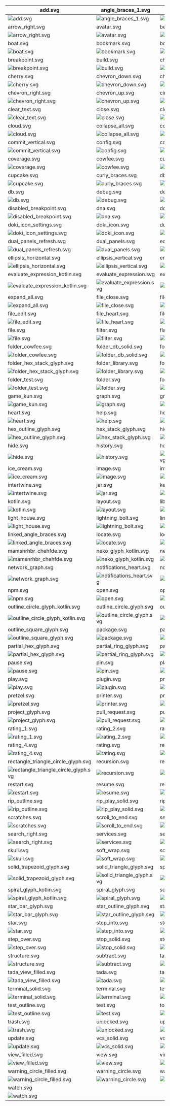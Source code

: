 | add.svg                                                                                      | angle_braces_1.svg                                                     | angle_braces.svg                                                                   |
| -------------------------------------------------------------------------------------------- | ---------------------------------------------------------------------- | ---------------------------------------------------------------------------------- |
| ![add.svg](./icons/exported/add.svg)                                                         | ![angle_braces_1.svg](./icons/exported/angle_braces_1.svg)             | ![angle_braces.svg](./icons/exported/angle_braces.svg)                             |
| arrow_right.svg                                                                              | avatar.svg                                                             | bean.svg                                                                           |
| ![arrow_right.svg](./icons/exported/arrow_right.svg)                                         | ![avatar.svg](./icons/exported/avatar.svg)                             | ![bean.svg](./icons/exported/bean.svg)                                             |
| boat.svg                                                                                     | bookmark.svg                                                           | bow.svg                                                                            |
| ![boat.svg](./icons/exported/boat.svg)                                                       | ![bookmark.svg](./icons/exported/bookmark.svg)                         | ![bow.svg](./icons/exported/bow.svg)                                               |
| breakpoint.svg                                                                               | build.svg                                                              | check.svg                                                                          |
| ![breakpoint.svg](./icons/exported/breakpoint.svg)                                           | ![build.svg](./icons/exported/build.svg)                               | ![check.svg](./icons/exported/check.svg)                                           |
| cherry.svg                                                                                   | chevron_down.svg                                                       | chevron_left.svg                                                                   |
| ![cherry.svg](./icons/exported/cherry.svg)                                                   | ![chevron_down.svg](./icons/exported/chevron_down.svg)                 | ![chevron_left.svg](./icons/exported/chevron_left.svg)                             |
| chevron_right.svg                                                                            | chevron_up.svg                                                         | circle.svg                                                                         |
| ![chevron_right.svg](./icons/exported/chevron_right.svg)                                     | ![chevron_up.svg](./icons/exported/chevron_up.svg)                     | ![circle.svg](./icons/exported/circle.svg)                                         |
| clear_text.svg                                                                               | close.svg                                                              | cloud_outline.svg                                                                  |
| ![clear_text.svg](./icons/exported/clear_text.svg)                                           | ![close.svg](./icons/exported/close.svg)                               | ![cloud_outline.svg](./icons/exported/cloud_outline.svg)                           |
| cloud.svg                                                                                    | collapse_all.svg                                                       | commit_horizontal.svg                                                              |
| ![cloud.svg](./icons/exported/cloud.svg)                                                     | ![collapse_all.svg](./icons/exported/collapse_all.svg)                 | ![commit_horizontal.svg](./icons/exported/commit_horizontal.svg)                   |
| commit_vertical.svg                                                                          | config.svg                                                             | copy.svg                                                                           |
| ![commit_vertical.svg](./icons/exported/commit_vertical.svg)                                 | ![config.svg](./icons/exported/config.svg)                             | ![copy.svg](./icons/exported/copy.svg)                                             |
| coverage.svg                                                                                 | cowfee.svg                                                             | cupcake_refresh.svg                                                                |
| ![coverage.svg](./icons/exported/coverage.svg)                                               | ![cowfee.svg](./icons/exported/cowfee.svg)                             | ![cupcake_refresh.svg](./icons/oneOffs/cupcake_refresh.svg)                        |
| cupcake.svg                                                                                  | curly_braces.svg                                                       | db_solid.svg                                                                       |
| ![cupcake.svg](./icons/exported/cupcake.svg)                                                 | ![curly_braces.svg](./icons/exported/curly_braces.svg)                 | ![db_solid.svg](./icons/exported/db_solid.svg)                                     |
| db.svg                                                                                       | debug.svg                                                              | dependencies.svg                                                                   |
| ![db.svg](./icons/exported/db.svg)                                                           | ![debug.svg](./icons/exported/debug.svg)                               | ![dependencies.svg](./icons/exported/dependencies.svg)                             |
| disabled_breakpoint.svg                                                                      | dna.svg                                                                | doki_icon_logo.svg                                                                 |
| ![disabled_breakpoint.svg](./icons/exported/disabled_breakpoint.svg)                         | ![dna.svg](./icons/exported/dna.svg)                                   | ![doki_icon_logo.svg](./icons/exported/doki_icon_logo.svg)                         |
| doki_icon_settings.svg                                                                       | doki_icon.svg                                                          | dual_chevrons.svg                                                                  |
| ![doki_icon_settings.svg](./icons/oneOffs/doki_icon_settings.svg)                            | ![doki_icon.svg](./icons/exported/doki_icon.svg)                       | ![dual_chevrons.svg](./icons/exported/dual_chevrons.svg)                           |
| dual_panels_refresh.svg                                                                      | dual_panels.svg                                                        | edit.svg                                                                           |
| ![dual_panels_refresh.svg](./icons/oneOffs/dual_panels_refresh.svg)                          | ![dual_panels.svg](./icons/exported/dual_panels.svg)                   | ![edit.svg](./icons/exported/edit.svg)                                             |
| ellipsis_horizontal.svg                                                                      | ellipsis_vertical.svg                                                  | error_circle.svg                                                                   |
| ![ellipsis_horizontal.svg](./icons/exported/ellipsis_horizontal.svg)                         | ![ellipsis_vertical.svg](./icons/exported/ellipsis_vertical.svg)       | ![error_circle.svg](./icons/exported/error_circle.svg)                             |
| evaluate_expression_kotlin.svg                                                               | evaluate_expression.svg                                                | excludedFolder.svg                                                                 |
| ![evaluate_expression_kotlin.svg](./icons/oneOffs/evaluate_expression_kotlin.svg)            | ![evaluate_expression.svg](./icons/exported/evaluate_expression.svg)   | ![excludedFolder.svg](./icons/oneOffs/excludedFolder.svg)                          |
| expand_all.svg                                                                               | file_close.svg                                                         | file_config.svg                                                                    |
| ![expand_all.svg](./icons/exported/expand_all.svg)                                           | ![file_close.svg](./icons/oneOffs/file_close.svg)                      | ![file_config.svg](./icons/oneOffs/file_config.svg)                                |
| file_edit.svg                                                                                | file_heart.svg                                                         | file_kotlin.svg                                                                    |
| ![file_edit.svg](./icons/oneOffs/file_edit.svg)                                              | ![file_heart.svg](./icons/oneOffs/file_heart.svg)                      | ![file_kotlin.svg](./icons/oneOffs/file_kotlin.svg)                                |
| file.svg                                                                                     | filter.svg                                                             | flash_star.svg                                                                     |
| ![file.svg](./icons/exported/file.svg)                                                       | ![filter.svg](./icons/exported/filter.svg)                             | ![flash_star.svg](./icons/exported/flash_star.svg)                                 |
| folder_cowfee.svg                                                                            | folder_db_solid.svg                                                    | folder_heart.svg                                                                   |
| ![folder_cowfee.svg](./icons/oneOffs/folder_cowfee.svg)                                      | ![folder_db_solid.svg](./icons/oneOffs/folder_db_solid.svg)            | ![folder_heart.svg](./icons/oneOffs/folder_heart.svg)                              |
| folder_hex_stack_glyph.svg                                                                   | folder_library.svg                                                     | folder_settings.svg                                                                |
| ![folder_hex_stack_glyph.svg](./icons/oneOffs/folder_hex_stack_glyph.svg)                    | ![folder_library.svg](./icons/oneOffs/folder_library.svg)              | ![folder_settings.svg](./icons/oneOffs/folder_settings.svg)                        |
| folder_test.svg                                                                              | folder.svg                                                             | force_step_into.svg                                                                |
| ![folder_test.svg](./icons/oneOffs/folder_test.svg)                                          | ![folder.svg](./icons/exported/folder.svg)                             | ![force_step_into.svg](./icons/exported/force_step_into.svg)                       |
| game_kun.svg                                                                                 | graph.svg                                                              | group.svg                                                                          |
| ![game_kun.svg](./icons/exported/game_kun.svg)                                               | ![graph.svg](./icons/exported/graph.svg)                               | ![group.svg](./icons/exported/group.svg)                                           |
| heart.svg                                                                                    | help.svg                                                               | hex_glyph_duex.svg                                                                 |
| ![heart.svg](./icons/exported/heart.svg)                                                     | ![help.svg](./icons/exported/help.svg)                                 | ![hex_glyph_duex.svg](./icons/exported/hex_glyph_duex.svg)                         |
| hex_outline_glyph.svg                                                                        | hex_stack_glyph.svg                                                    | hidden_toolbar.svg                                                                 |
| ![hex_outline_glyph.svg](./icons/exported/hex_outline_glyph.svg)                             | ![hex_stack_glyph.svg](./icons/exported/hex_stack_glyph.svg)           | ![hidden_toolbar.svg](./icons/exported/hidden_toolbar.svg)                         |
| hide.svg                                                                                     | history.svg                                                            | hollow_square_circle_glyph.svg                                                     |
| ![hide.svg](./icons/exported/hide.svg)                                                       | ![history.svg](./icons/exported/history.svg)                           | ![hollow_square_circle_glyph.svg](./icons/exported/hollow_square_circle_glyph.svg) |
| ice_cream.svg                                                                                | image.svg                                                              | info_circle.svg                                                                    |
| ![ice_cream.svg](./icons/exported/ice_cream.svg)                                             | ![image.svg](./icons/exported/image.svg)                               | ![info_circle.svg](./icons/exported/info_circle.svg)                               |
| intertwine.svg                                                                               | jar.svg                                                                | key.svg                                                                            |
| ![intertwine.svg](./icons/exported/intertwine.svg)                                           | ![jar.svg](./icons/exported/jar.svg)                                   | ![key.svg](./icons/exported/key.svg)                                               |
| kotlin.svg                                                                                   | layout.svg                                                             | library.svg                                                                        |
| ![kotlin.svg](./icons/exported/kotlin.svg)                                                   | ![layout.svg](./icons/exported/layout.svg)                             | ![library.svg](./icons/exported/library.svg)                                       |
| light_house.svg                                                                              | lightning_bolt.svg                                                     | link.svg                                                                           |
| ![light_house.svg](./icons/exported/light_house.svg)                                         | ![lightning_bolt.svg](./icons/exported/lightning_bolt.svg)             | ![link.svg](./icons/exported/link.svg)                                             |
| linked_angle_braces.svg                                                                      | locate.svg                                                             | locked.svg                                                                         |
| ![linked_angle_braces.svg](./icons/exported/linked_angle_braces.svg)                         | ![locate.svg](./icons/exported/locate.svg)                             | ![locked.svg](./icons/exported/locked.svg)                                         |
| mamsnrhbr_chehfde.svg                                                                        | neko_glyph_kotlin.svg                                                  | neko_glyph.svg                                                                     |
| ![mamsnrhbr_chehfde.svg](./icons/exported/mamsnrhbr_chehfde.svg)                             | ![neko_glyph_kotlin.svg](./icons/oneOffs/neko_glyph_kotlin.svg)        | ![neko_glyph.svg](./icons/exported/neko_glyph.svg)                                 |
| network_graph.svg                                                                            | notifications_heart.svg                                                | notifications.svg                                                                  |
| ![network_graph.svg](./icons/exported/network_graph.svg)                                     | ![notifications_heart.svg](./icons/oneOffs/notifications_heart.svg)    | ![notifications.svg](./icons/exported/notifications.svg)                           |
| npm.svg                                                                                      | open.svg                                                               | optical_glyph.svg                                                                  |
| ![npm.svg](./icons/exported/npm.svg)                                                         | ![open.svg](./icons/exported/open.svg)                                 | ![optical_glyph.svg](./icons/exported/optical_glyph.svg)                           |
| outline_circle_glyph_kotlin.svg                                                              | outline_circle_glyph.svg                                               | outline_rectangle_glyph.svg                                                        |
| ![outline_circle_glyph_kotlin.svg](./icons/oneOffs/outline_circle_glyph_kotlin.svg)          | ![outline_circle_glyph.svg](./icons/exported/outline_circle_glyph.svg) | ![outline_rectangle_glyph.svg](./icons/exported/outline_rectangle_glyph.svg)       |
| outline_square_glyph.svg                                                                     | package.svg                                                            | partial_hex_glyph_kotlin.svg                                                       |
| ![outline_square_glyph.svg](./icons/exported/outline_square_glyph.svg)                       | ![package.svg](./icons/oneOffs/package.svg)                            | ![partial_hex_glyph_kotlin.svg](./icons/oneOffs/partial_hex_glyph_kotlin.svg)      |
| partial_hex_glyph.svg                                                                        | partial_ring_glyph.svg                                                 | partial_triangle_glyph.svg                                                         |
| ![partial_hex_glyph.svg](./icons/exported/partial_hex_glyph.svg)                             | ![partial_ring_glyph.svg](./icons/exported/partial_ring_glyph.svg)     | ![partial_triangle_glyph.svg](./icons/exported/partial_triangle_glyph.svg)         |
| pause.svg                                                                                    | pin.svg                                                                | play_solid.svg                                                                     |
| ![pause.svg](./icons/exported/pause.svg)                                                     | ![pin.svg](./icons/exported/pin.svg)                                   | ![play_solid.svg](./icons/exported/play_solid.svg)                                 |
| play.svg                                                                                     | plugin.svg                                                             | pretzel_refresh.svg                                                                |
| ![play.svg](./icons/exported/play.svg)                                                       | ![plugin.svg](./icons/exported/plugin.svg)                             | ![pretzel_refresh.svg](./icons/oneOffs/pretzel_refresh.svg)                        |
| pretzel.svg                                                                                  | printer.svg                                                            | profile.svg                                                                        |
| ![pretzel.svg](./icons/exported/pretzel.svg)                                                 | ![printer.svg](./icons/exported/printer.svg)                           | ![profile.svg](./icons/exported/profile.svg)                                       |
| project_glyph.svg                                                                            | pull_request.svg                                                       | push_changes.svg                                                                   |
| ![project_glyph.svg](./icons/exported/project_glyph.svg)                                     | ![pull_request.svg](./icons/exported/pull_request.svg)                 | ![push_changes.svg](./icons/exported/push_changes.svg)                             |
| rating_1.svg                                                                                 | rating_2.svg                                                           | rating_3.svg                                                                       |
| ![rating_1.svg](./icons/exported/rating_1.svg)                                               | ![rating_2.svg](./icons/exported/rating_2.svg)                         | ![rating_3.svg](./icons/exported/rating_3.svg)                                     |
| rating_4.svg                                                                                 | rating.svg                                                             | re_run.svg                                                                         |
| ![rating_4.svg](./icons/exported/rating_4.svg)                                               | ![rating.svg](./icons/exported/rating.svg)                             | ![re_run.svg](./icons/exported/re_run.svg)                                         |
| rectangle_triangle_circle_glyph.svg                                                          | recursion.svg                                                          | refresh.svg                                                                        |
| ![rectangle_triangle_circle_glyph.svg](./icons/exported/rectangle_triangle_circle_glyph.svg) | ![recursion.svg](./icons/exported/recursion.svg)                       | ![refresh.svg](./icons/exported/refresh.svg)                                       |
| restart.svg                                                                                  | resume.svg                                                             | revert.svg                                                                         |
| ![restart.svg](./icons/exported/restart.svg)                                                 | ![resume.svg](./icons/exported/resume.svg)                             | ![revert.svg](./icons/exported/revert.svg)                                         |
| rip_outline.svg                                                                              | rip_play_solid.svg                                                     | rip.svg                                                                            |
| ![rip_outline.svg](./icons/exported/rip_outline.svg)                                         | ![rip_play_solid.svg](./icons/oneOffs/rip_play_solid.svg)              | ![rip.svg](./icons/exported/rip.svg)                                               |
| scratches.svg                                                                                | scroll_to_end.svg                                                      | search_left.svg                                                                    |
| ![scratches.svg](./icons/exported/scratches.svg)                                             | ![scroll_to_end.svg](./icons/exported/scroll_to_end.svg)               | ![search_left.svg](./icons/exported/search_left.svg)                               |
| search_right.svg                                                                             | services.svg                                                           | settings.svg                                                                       |
| ![search_right.svg](./icons/exported/search_right.svg)                                       | ![services.svg](./icons/exported/services.svg)                         | ![settings.svg](./icons/exported/settings.svg)                                     |
| skull.svg                                                                                    | soft_wrap.svg                                                          | solid_doki_glyph.svg                                                               |
| ![skull.svg](./icons/exported/skull.svg)                                                     | ![soft_wrap.svg](./icons/exported/soft_wrap.svg)                       | ![solid_doki_glyph.svg](./icons/exported/solid_doki_glyph.svg)                     |
| solid_trapezoid_glyph.svg                                                                    | solid_triangle_glyph.svg                                               | space_glyph.svg                                                                    |
| ![solid_trapezoid_glyph.svg](./icons/exported/solid_trapezoid_glyph.svg)                     | ![solid_triangle_glyph.svg](./icons/exported/solid_triangle_glyph.svg) | ![space_glyph.svg](./icons/exported/space_glyph.svg)                               |
| spiral_glyph_kotlin.svg                                                                      | spiral_glyph.svg                                                       | square_braces.svg                                                                  |
| ![spiral_glyph_kotlin.svg](./icons/oneOffs/spiral_glyph_kotlin.svg)                          | ![spiral_glyph.svg](./icons/exported/spiral_glyph.svg)                 | ![square_braces.svg](./icons/exported/square_braces.svg)                           |
| star_bar_glyph.svg                                                                           | star_outline_glyph.svg                                                 | star_pentagon_glyph.svg                                                            |
| ![star_bar_glyph.svg](./icons/exported/star_bar_glyph.svg)                                   | ![star_outline_glyph.svg](./icons/exported/star_outline_glyph.svg)     | ![star_pentagon_glyph.svg](./icons/exported/star_pentagon_glyph.svg)               |
| star.svg                                                                                     | step_into.svg                                                          | step_out.svg                                                                       |
| ![star.svg](./icons/exported/star.svg)                                                       | ![step_into.svg](./icons/exported/step_into.svg)                       | ![step_out.svg](./icons/exported/step_out.svg)                                     |
| step_over.svg                                                                                | stop_solid.svg                                                         | stop.svg                                                                           |
| ![step_over.svg](./icons/exported/step_over.svg)                                             | ![stop_solid.svg](./icons/exported/stop_solid.svg)                     | ![stop.svg](./icons/exported/stop.svg)                                             |
| structure.svg                                                                                | subtract.svg                                                           | tab.svg                                                                            |
| ![structure.svg](./icons/exported/structure.svg)                                             | ![subtract.svg](./icons/exported/subtract.svg)                         | ![tab.svg](./icons/exported/tab.svg)                                               |
| tada_view_filled.svg                                                                         | tada.svg                                                               | tag.svg                                                                            |
| ![tada_view_filled.svg](./icons/oneOffs/tada_view_filled.svg)                                | ![tada.svg](./icons/exported/tada.svg)                                 | ![tag.svg](./icons/exported/tag.svg)                                               |
| terminal_solid.svg                                                                           | terminal.svg                                                           | test_outline_view_filled.svg                                                       |
| ![terminal_solid.svg](./icons/exported/terminal_solid.svg)                                   | ![terminal.svg](./icons/exported/terminal.svg)                         | ![test_outline_view_filled.svg](./icons/oneOffs/test_outline_view_filled.svg)      |
| test_outline.svg                                                                             | test.svg                                                               | todo.svg                                                                           |
| ![test_outline.svg](./icons/exported/test_outline.svg)                                       | ![test.svg](./icons/exported/test.svg)                                 | ![todo.svg](./icons/exported/todo.svg)                                             |
| trash.svg                                                                                    | unlocked.svg                                                           | update_project.svg                                                                 |
| ![trash.svg](./icons/exported/trash.svg)                                                     | ![unlocked.svg](./icons/exported/unlocked.svg)                         | ![update_project.svg](./icons/exported/update_project.svg)                         |
| update.svg                                                                                   | vcs_solid.svg                                                          | vcs.svg                                                                            |
| ![update.svg](./icons/exported/update.svg)                                                   | ![vcs_solid.svg](./icons/exported/vcs_solid.svg)                       | ![vcs.svg](./icons/exported/vcs.svg)                                               |
| view_filled.svg                                                                              | view.svg                                                               | vim.svg                                                                            |
| ![view_filled.svg](./icons/exported/view_filled.svg)                                         | ![view.svg](./icons/exported/view.svg)                                 | ![vim.svg](./icons/oneOffs/vim.svg)                                                |
| warning_circle_filled.svg                                                                    | warning_circle.svg                                                     | warning_triangle.svg                                                               |
| ![warning_circle_filled.svg](./icons/exported/warning_circle_filled.svg)                     | ![warning_circle.svg](./icons/exported/warning_circle.svg)             | ![warning_triangle.svg](./icons/exported/warning_triangle.svg)                     |
| watch.svg                                                                                    |                                                                        |                                                                                    |
| ![watch.svg](./icons/exported/watch.svg)                                                     |                                                                        |                                                                                    |